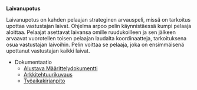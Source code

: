 **Laivanupotus** 

Laivanupotus on kahden pelaajan strateginen arvauspeli, missä on tarkoitus upottaa vastustajan laivat. Ohjelma arpoo pelin käynnistäessä kumpi pelaaja aloittaa. Pelaajat asettavat laivansa omille ruudukoilleen ja sen jälkeen arvaavat vuorotellen toisen pelaajan laudalta koordinaatteja, tarkoituksena osua vastustajan laivoihin. Pelin voittaa se pelaaja, joka on ensimmäisenä upottanut vastustajan kaikki laivat. 
 
* Dokumentaatio
  * [Alustava Määrittelydokumentti](https://github.com/Maijjay/ot-harjoitustyo/blob/master/dokumentointi/m%C3%A4%C3%A4rittelydokumentti.md)
  * [Arkkitehtuurikuvaus]() 
  * [Työaikakirjanpito](https://github.com/Maijjay/ot-harjoitustyo/blob/master/dokumentointi/tyoaikakirjanpito.md)
